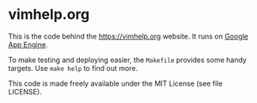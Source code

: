 # vimhelp.org

This is the code behind the https://vimhelp.org website. It runs on
[Google App Engine](https://cloud.google.com/appengine/).

To make testing and deploying easier, the `Makefile` provides some handy
targets. Use `make help` to find out more.

This code is made freely available under the MIT License (see file LICENSE).
